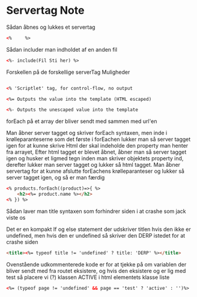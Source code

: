 # Servertag Note


Sådan åbnes og lukkes et servertag
```html
<%     %>
```


Sådan includer man indholdet af en anden fil
```html
<%- include(Fil Sti her) %>

```

Forskellen på de forskellige serverTag Muligheder
```html

<% 'Scriptlet' tag, for control-flow, no output

<%= Outputs the value into the template (HTML escaped)

<%- Outputs the unescaped value into the template

```

forEach på et array der bliver sendt med sammen med url'en

Man åbner server tagget og skriver forEach syntaxen, men inde i krølleparanteserne som det første i forEachen lukker man så server tagget igen for at kunne skrive Html der skal indeholde den property man henter fra arrayet,
Efter html tagget er blevet åbnet, åbner man så server tagget igen og husker et ligmed tegn inden man skriver objektets property ind, derefter lukker man server tagget og lukker så html tagget.
Man åbner servertag for at kunne afslutte forEachens krølleparanteser og lukker så server tagget igen, og så er man færdig
```html
<% products.forEach((product)=>{ %>
	<h2><%= product.name %></h2>
<% }) %>
```


Sådan laver man title syntaxen som forhindrer siden i at crashe som jack viste os

Det er en kompakt If og else statement der udskriver titlen hvis den ikke er undefined, men hvis den er undefined så skriver den DERP istedet for at crashe siden
```html
<title><%= typeof title != 'undefined' ? title: 'DERP' %></title>
```

Ovenstående udkommenterede kode er for at tjekke på om variablen der bliver sendt med fra routet eksistere, og hvis den eksistere og er lig med test så placere vi (?) klassen ACTIVE i html elementets klasse liste 

```html
<%= (typeof page != 'undefined' && page == 'test' ? 'active' : '')%>
```